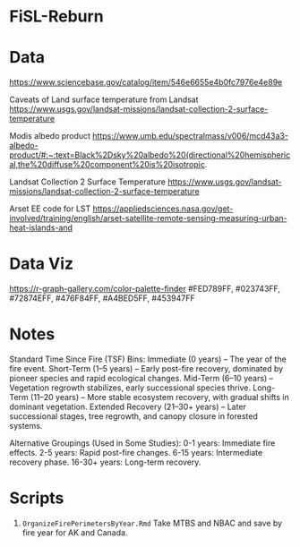 # FiSL-Reburn


# Data 
https://www.sciencebase.gov/catalog/item/546e6655e4b0fc7976e4e89e

Caveats of Land surface temperature from Landsat https://www.usgs.gov/landsat-missions/landsat-collection-2-surface-temperature

Modis albedo product https://www.umb.edu/spectralmass/v006/mcd43a3-albedo-product/#:~:text=Black%2Dsky%20albedo%20(directional%20hemispherical,the%20diffuse%20component%20is%20isotropic.

Landsat Collection 2 Surface Temperature https://www.usgs.gov/landsat-missions/landsat-collection-2-surface-temperature

Arset EE code for LST https://appliedsciences.nasa.gov/get-involved/training/english/arset-satellite-remote-sensing-measuring-urban-heat-islands-and

# Data Viz

https://r-graph-gallery.com/color-palette-finder
#FED789FF, #023743FF, #72874EFF, #476F84FF, #A4BED5FF, #453947FF



# Notes 

Standard Time Since Fire (TSF) Bins:
Immediate (0 years) – The year of the fire event.
Short-Term (1–5 years) – Early post-fire recovery, dominated by pioneer species and rapid ecological changes.
Mid-Term (6–10 years) – Vegetation regrowth stabilizes, early successional species thrive.
Long-Term (11–20 years) – More stable ecosystem recovery, with gradual shifts in dominant vegetation.
Extended Recovery (21–30+ years) – Later successional stages, tree regrowth, and canopy closure in forested systems.


Alternative Groupings (Used in Some Studies):
0-1 years: Immediate fire effects.
2-5 years: Rapid post-fire changes.
6-15 years: Intermediate recovery phase.
16-30+ years: Long-term recovery.


# Scripts

1. `OrganizeFirePerimetersByYear.Rmd` Take MTBS and NBAC and save by fire year for AK and Canada.


